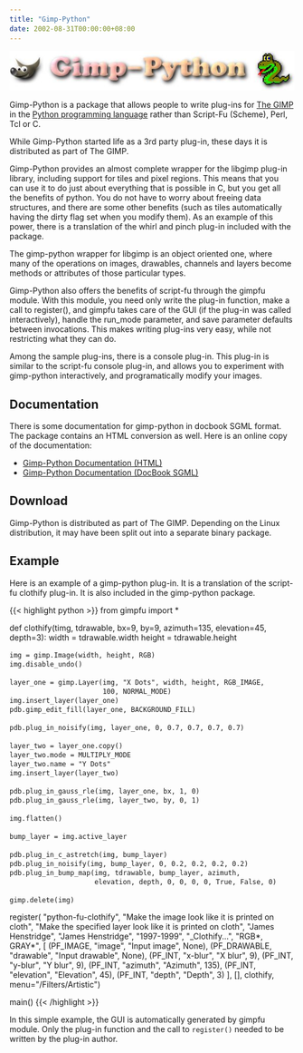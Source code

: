 ```yaml
---
title: "Gimp-Python"
date: 2002-08-31T00:00:00+08:00
---
```


![](gimp-python.jpeg)

Gimp-Python is a package that allows people to write plug-ins for [The
GIMP](https://www.gimp.org/) in the [Python programming
language](https://www.python.org/) rather than Script-Fu (Scheme),
Perl, Tcl or C.

<!--more-->

While Gimp-Python started life as a 3rd party plug-in, these days it
is distributed as part of The GIMP.

Gimp-Python provides an almost complete wrapper for the libgimp
plug-in library, including support for tiles and pixel regions.  This
means that you can use it to do just about everything that is possible
in C, but you get all the benefits of python.  You do not have to
worry about freeing data structures, and there are some other benefits
(such as tiles automatically having the dirty flag set when you modify
them).  As an example of this power, there is a translation of the
whirl and pinch plug-in included with the package.

The gimp-python wrapper for libgimp is an object oriented one, where
many of the operations on images, drawables, channels and layers
become methods or attributes of those particular types.

Gimp-Python also offers the benefits of script-fu through the gimpfu
module.  With this module, you need only write the plug-in function,
make a call to register(), and gimpfu takes care of the GUI (if the
plug-in was called interactively), handle the run_mode parameter, and
save parameter defaults between invocations.  This makes writing
plug-ins very easy, while not restricting what they can do.

Among the sample plug-ins, there is a console plug-in.  This plug-in
is similar to the script-fu console plug-in, and allows you to
experiment with gimp-python interactively, and programatically modify
your images.

## Documentation

There is some documentation for gimp-python in docbook SGML format.
The package contains an HTML conversion as well.  Here is an online
copy of the documentation:

* [Gimp-Python Documentation (HTML)](pygimp.html)
* [Gimp-Python Documentation (DocBook SGML)](pygimp.sgml)

## Download

Gimp-Python is distributed as part of The GIMP.  Depending on the
Linux distribution, it may have been split out into a separate binary
package.

## Example

Here is an example of a gimp-python plug-in.  It is a translation of
the script-fu clothify plug-in.  It is also included in the
gimp-python package.

{{< highlight python >}}
from gimpfu import *

def clothify(timg, tdrawable, bx=9, by=9, azimuth=135, elevation=45, depth=3):
    width = tdrawable.width
    height = tdrawable.height

    img = gimp.Image(width, height, RGB)
    img.disable_undo()

    layer_one = gimp.Layer(img, "X Dots", width, height, RGB_IMAGE,
                           100, NORMAL_MODE)
    img.insert_layer(layer_one)
    pdb.gimp_edit_fill(layer_one, BACKGROUND_FILL)

    pdb.plug_in_noisify(img, layer_one, 0, 0.7, 0.7, 0.7, 0.7)

    layer_two = layer_one.copy()
    layer_two.mode = MULTIPLY_MODE
    layer_two.name = "Y Dots"
    img.insert_layer(layer_two)

    pdb.plug_in_gauss_rle(img, layer_one, bx, 1, 0)
    pdb.plug_in_gauss_rle(img, layer_two, by, 0, 1)

    img.flatten()

    bump_layer = img.active_layer

    pdb.plug_in_c_astretch(img, bump_layer)
    pdb.plug_in_noisify(img, bump_layer, 0, 0.2, 0.2, 0.2, 0.2)
    pdb.plug_in_bump_map(img, tdrawable, bump_layer, azimuth,
                         elevation, depth, 0, 0, 0, 0, True, False, 0)

    gimp.delete(img)

register(
        "python-fu-clothify",
        "Make the image look like it is printed on cloth",
        "Make the specified layer look like it is printed on cloth",
        "James Henstridge",
        "James Henstridge",
        "1997-1999",
        "_Clothify...",
        "RGB*, GRAY*",
        [
            (PF_IMAGE, "image", "Input image", None),
            (PF_DRAWABLE, "drawable", "Input drawable", None),
            (PF_INT, "x-blur", "X blur", 9),
            (PF_INT, "y-blur", "Y blur", 9),
            (PF_INT, "azimuth", "Azimuth", 135),
            (PF_INT, "elevation", "Elevation", 45),
            (PF_INT, "depth", "Depth", 3)
        ],
        [],
        clothify, menu="<Image>/Filters/Artistic")

main()
{{< /highlight >}}

In this simple example, the GUI is automatically generated by gimpfu
module.  Only the plug-in function and the call to `register()` needed
to be written by the plug-in author.

